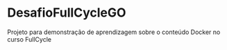 # DesafioFullCycleGO
Projeto para demonstração de aprendizagem sobre o conteúdo Docker no curso FullCycle

